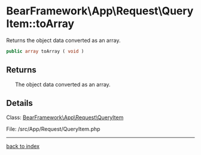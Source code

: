 # BearFramework\App\Request\QueryItem::toArray

Returns the object data converted as an array.

```php
public array toArray ( void )
```

## Returns

&nbsp;&nbsp;&nbsp;&nbsp;&nbsp;&nbsp;The object data converted as an array.

## Details

Class: [BearFramework\App\Request\QueryItem](bearframework.app.request.queryitem.class.md)

File: /src/App/Request/QueryItem.php

---

[back to index](index.md)


